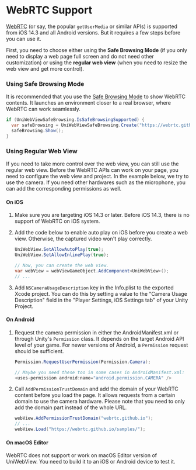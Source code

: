 # WebRTC Support

[WebRTC](https://developer.mozilla.org/en-US/docs/Web/API/WebRTC_API) (or say, the popular `getUserMedia` or similar APIs) is supported from iOS 14.3 and all Android versions. But it requires a few steps before you can use it.

First, you need to choose either using the **Safe Browsing Mode** (if you only need to display a web page full screen and do not need other customization) or using the **regular web view** (when you need to resize the web view and get more control).

### Using Safe Browsing Mode

It is recommended that you use the [Safe Browsing Mode](safe-browsing.md) to show WebRTC contents. It launches an environment closer to a real browser, where WebRTC can work seamlessly.

```csharp
if (UniWebViewSafeBrowsing.IsSafeBrowsingSupported) {
  var safeBrowsing = UniWebViewSafeBrowsing.Create("https://webrtc.github.io/samples/");
  safeBrowsing.Show();
}
```

### Using Regular Web View

If you need to take more control over the web view, you can still use the regular web view. Before the WebRTC APIs can work on your page, you need to configure the web view and project. In the example below, we try to use the camera. If you need other hardwares such as the microphone, you can add the corresponding permissions as well.

#### On iOS

1. Make sure you are targeting iOS 14.3 or later. Before iOS 14.3, there is no support of WebRTC on iOS system.
2. Add the code below to enable auto play on iOS before you create a web view. Otherwise, the captured video won't play correctly.

   ```csharp
   UniWebView.SetAllowAutoPlay(true);
   UniWebView.SetAllowInlinePlay(true);

   // Now, you can create the web view.
   var webView = webViewGameObject.AddComponent<UniWebView>();
   // ...
   ```

3. Add `NSCameraUsageDescription` key in the Info.plist to the exported Xcode project. You can do this by setting a value to the "Camera Usage Description" field in the "Player Settings, iOS Settings tab" of your Unity Project.

#### On Android

1. Request the camera permission in either the AndroidManifest.xml or through Unity's `Permission` class. It depends on the target Android API level of your game. For newer versions of Android, a `Permission` request should be sufficient.

   ```csharp
   Permission.RequestUserPermission(Permission.Camera);

   // Maybe you need these too in some cases in AndroidManifest.xml:
   <uses-permission android:name="android.permission.CAMERA" />
   ```

2. Call `AddPermissionTrustDomain` and add the domain of your WebRTC content before you load the page. It allows requests from a certain domain to use the camera hardware. Please note that you need to only add the domain part instead of the whole URL.

   ```csharp
   webView.AddPermissionTrustDomain("webrtc.github.io");
   // ...
   webView.Load("https://webrtc.github.io/samples/");
   ```

#### On macOS Editor

WebRTC does not support or work on macOS Editor version of UniWebView. You need to build it to an iOS or Android device to test it.
